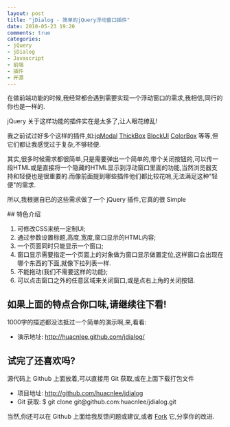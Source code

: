 ```yaml
---
layout: post
title: "jDialog - 简单的jQuery浮动窗口插件"
date: 2010-05-23 19:20
comments: true
categories: 
- jQuery
- jDialog
- Javascript
- 前端
- 插件
- 开源
---
```

<p>在做前端功能的时候,我经常都会遇到需要实现一个浮动窗口的需求,我相信,同行的你也是一样的.</p>
<p>jQuery 关于这样功能的插件实在是太多了,让人眼花缭乱!</p>
<p>我之前试过好多个这样的插件,如:<a href="http://dev.iceburg.net/jquery/jqModal/" target="_blank">jqModal</a>&nbsp;<a href="http://jquery.com/demo/thickbox/" target="_blank">ThickBox</a>&nbsp;<a href="http://malsup.com/jquery/block/#overview" target="_blank">BlockUI</a>&nbsp;<a href="http://colorpowered.com/colorbox/" target="_blank">ColorBox</a>&nbsp;等等,但它们都让我感觉过于复杂,不够轻便.</p>
<p>其实,很多时候需求都很简单,只是需要弹出一个简单的,带个关闭按钮的,可以传一段HTML或是直接将一个隐藏的HTML显示到浮动窗口里面的功能,当然浏览器支持和轻便也是很重要的.而像前面提到哪些插件他们都比较花哨,无法满足这种"轻便"的需求.</p>
<p>所以,我根据自已的这些需求做了一个 jQuery 插件,它真的很 Simple</p>
<!-- more -->
## 特色介绍
<ol>
<li>可修改CSS来统一定制UI;</li>
<li>通过参数设置标题,高度,宽度,窗口显示的HTML内容;</li>
<li>一个页面同时只能显示一个窗口;</li>
<li>窗口显示需要指定一个页面上的对象做为窗口显示做置定位,这样窗口会出现在哪个东西的下面,就像下拉列表一样.</li>
<li>不能拖动(我们不需要这样的功能);</li>
<li>可以点击窗口之外的任意区域来关闭窗口,或是点右上角的关闭按钮.</li>
</ol>

## 如果上面的特点合你口味,请继续往下看!
<div>1000字的描述都没法抵过一个简单的演示啊,来,看看:</div>
<ul>
<li>演示地址:&nbsp;<a href="http://huacnlee.github.com/jdialog/" target="_blank">http://huacnlee.github.com/jdialog/</a></li>
</ul>

## 试完了还喜欢吗?
<p>源代码上 Github 上面放着,可以直接用 Git 获取,或在上面下载打包文件</p>
<ul>
<li>项目地址:&nbsp;<a href="http://github.com/huacnlee/jdialog" target="_blank">http://github.com/huacnlee/jdialog</a></li>
<li>Git 获取: $ git clone&nbsp;git@github.com:huacnlee/jdialog.git</li>
</ul>

当然,你还可以在 Github 上面给我反馈问题或建议,或者 <a href="http://github.com/huacnlee/jdialog/fork" target="_blank">Fork</a> 它,分享你的改进.
